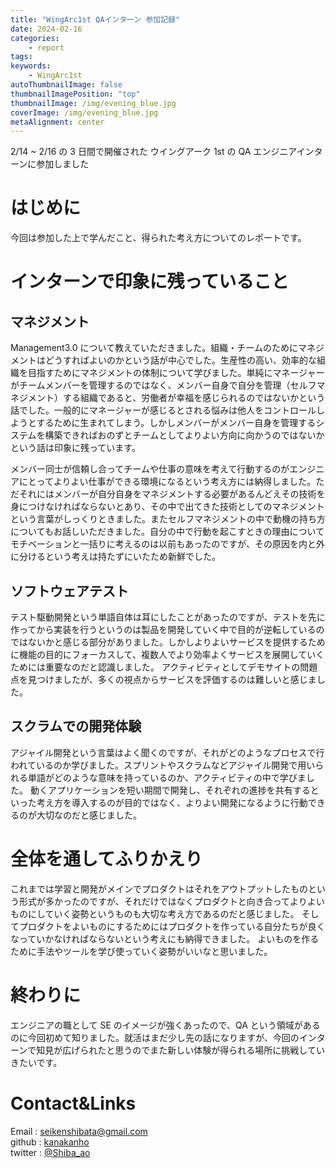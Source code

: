 ```yaml
---
title: "WingArc1st QAインターン 参加記録"
date: 2024-02-16
categories:
    - report
tags:
keywords:
    - WingArc1st
autoThumbnailImage: false
thumbnailImagePosition: "top"
thumbnailImage: /img/evening_blue.jpg
coverImage: /img/evening_blue.jpg
metaAlignment: center
---
```


2/14 ~ 2/16 の 3 日間で開催された ウイングアーク 1st の QA エンジニアインターンに参加しました

<!--more-->

# はじめに

今回は参加した上で学んだこと、得られた考え方についてのレポートです。

<!--
# インターンの概要

{{<WingArc1st-QA-Internship>}}

QA という仕事と QA エンジニア という役割に加えて、大切にしている考え方と業務で使うツールを体験しました。

-->

# インターンで印象に残っていること

## マネジメント

Management3.0 について教えていただきました。組織・チームのためにマネジメントはどうすればよいのかという話が中心でした。生産性の高い、効率的な組織を目指すためにマネジメントの体制について学びました。単純にマネージャーがチームメンバーを管理するのではなく、メンバー自身で自分を管理（セルフマネジメント）する組織であると、労働者が幸福を感じられるのではないかという話でした。一般的にマネージャーが感じるとされる悩みは他人をコントロールしようとするために生まれてしまう。しかしメンバーがメンバー自身を管理するシステムを構築できればおのずとチームとしてよりよい方向に向かうのではないかという話は印象に残っています。

メンバー同士が信頼し合ってチームや仕事の意味を考えて行動するのがエンジニアにとってよりよい仕事ができる環境になるという考え方には納得しました。ただそれにはメンバーが自分自身をマネジメントする必要があるんどえその技術を身につけなければならないとあり、その中で出てきた技術としてのマネジメントという言葉がしっくりときました。またセルフマネジメントの中で動機の持ち方についてもお話しいただきました。自分の中で行動を起こすときの理由についてモチベーションと一括りに考えるのは以前もあったのですが、その原因を内と外に分けるという考えは持たずにいたため新鮮でした。

## ソフトウェアテスト

テスト駆動開発という単語自体は耳にしたことがあったのですが、テストを先に作ってから実装を行うというのは製品を開発していく中で目的が逆転しているのではないかと感じる部分がありました。しかしよりよいサービスを提供するために機能の目的にフォーカスして、複数人でより効率よくサービスを展開していくためには重要なのだと認識しました。
アクティビティとしてデモサイトの問題点を見つけましたが、多くの視点からサービスを評価するのは難しいと感じました。

## スクラムでの開発体験

アジャイル開発という言葉はよく聞くのですが、それがどのようなプロセスで行われているのか学びました。スプリントやスクラムなどアジャイル開発で用いられる単語がどのような意味を持っているのか、アクティビティの中で学びました。
動くアプリケーションを短い期間で開発し、それぞれの進捗を共有するといった考え方を導入するのが目的ではなく、よりよい開発になるように行動できるのが大切なのだと感じました。

# 全体を通してふりかえり

これまでは学習と開発がメインでプロダクトはそれをアウトプットしたものという形式が多かったのですが、それだけではなくプロダクトと向き合ってよりよいものにしていく姿勢というものも大切な考え方であるのだと感じました。
そしてプロダクトをよいものにするためにはプロダクトを作っている自分たちが良くなっていかなければならないという考えにも納得できました。
よいものを作るために手法やツールを学び使っていく姿勢がいいなと思いました。

# 終わりに

エンジニアの職として SE のイメージが強くあったので、QA という領域があるのに今回初めて知りました。就活はまだ少し先の話になりますが、今回のインターンで知見が広げられたと思うのでまた新しい体験が得られる場所に挑戦していきたいです。

# Contact&Links

Email : [seikenshibata@gmail.com](seikenshibata@gmail.com)  
github : [kanakanho](https://github.com/kanakanho)  
twitter : [@Shiba_ao](https://twitter.com/Shiba_ao_)
